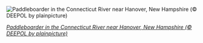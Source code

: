 
![Paddleboarder in the Connecticut River near Hanover, New Hampshire (© DEEPOL by plainpicture)](https://cn.bing.com//th?id=OHR.BloodyBrook_EN-US5215856823_1920x1080.jpg&rf=LaDigue_1920x1080.jpg&pid=hp)

*[Paddleboarder in the Connecticut River near Hanover, New Hampshire (© DEEPOL by plainpicture)](https://www.bing.com/search?q=connecticut+river&form=hpcapt&filters=HpDate%3a%2220210122_0800%22)*
